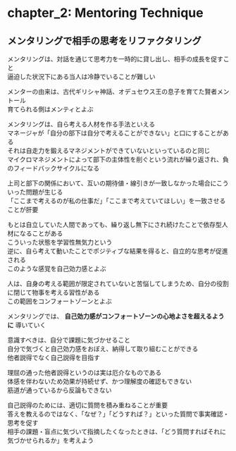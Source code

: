 # chapter_2: Mentoring Technique

## メンタリングで相手の思考をリファクタリング

メンタリングは、対話を通じて思考力を一時的に貸し出し、相手の成長を促すこと  
逼迫した状況下にある当人は冷静でいることが難しい

メンターの由来は、古代ギリシャ神話、オデュセウス王の息子を育てた賢者メントール  
育てられる側はメンティとよぶ

メンタリングは、自ら考える人材を作る手法といえる  
マネージャが「自分の部下は自分で考えることができない」と口にすることがある  
それは自走力を鍛えるマネジメントができていないといっているのと同じ  
マイクロマネジメントによって部下の主体性を削ぐという流れが繰り返され、負のフィードバックサイクルになる

上司と部下の関係において、互いの期待値・線引きが一致しなかった場合にこういった問題が生じる  
「ここまで考えるのが私の仕事だ」「ここまで考えていてほしい」を一致させることが肝要

もとは自立していた人間であっても、繰り返し無下にされ続けたことで依存型人材になることがある  
こういった状態を学習性無気力という  
逆に、自ら考えて動いたことでポジティブな結果を得ると、自立的な思考が促進される  
このような感覚を自己効力感とよぶ

人は、自身の考える範囲が限定されていないと苦悩してしまうため、自分の役割に閉じて物事を考える習性がある  
この範囲をコンフォートゾーンとよぶ

メンタリングでは、 **自己効力感がコンフォートゾーンの心地よさを超えるように** 導いていく

意識すべきは、自分で課題に気づかせること  
自分で気づくと自己効力感をおぼえ、納得して取り組むことができる  
他者説得でなく自己説得を目指す

理屈の通った他者説得というのは実は厄介なものである  
体感を伴わないため効果が持続せず、かつ理解度の確認もできない  
筋道が通っているから反論もできない

自己説得のためには、適切に質問を積み重ねることが重要  
答えを教えるのではなく、「なぜ？」「どうすれば？」といった質問で事実確認・思考を促す  
相手の課題・盲点に気づいて指摘したくなったときは、「どう質問すればそれに気づかせられるか」を考えよう

